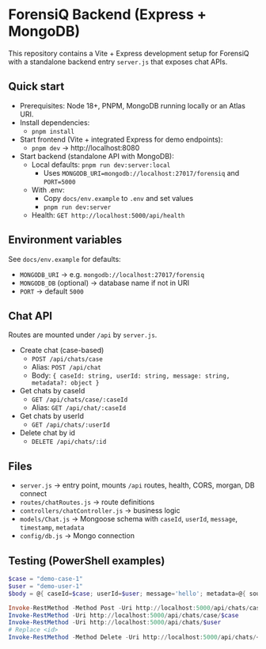 # ForensiQ Backend (Express + MongoDB)

This repository contains a Vite + Express development setup for ForensiQ with a standalone backend entry `server.js` that exposes chat APIs.

## Quick start

- Prerequisites: Node 18+, PNPM, MongoDB running locally or an Atlas URI.
- Install dependencies:
  - `pnpm install`
- Start frontend (Vite + integrated Express for demo endpoints):
  - `pnpm dev` → http://localhost:8080
- Start backend (standalone API with MongoDB):
  - Local defaults: `pnpm run dev:server:local`
    - Uses `MONGODB_URI=mongodb://localhost:27017/forensiq` and `PORT=5000`
  - With .env:
    - Copy `docs/env.example` to `.env` and set values
    - `pnpm run dev:server`
  - Health: `GET http://localhost:5000/api/health`

## Environment variables

See `docs/env.example` for defaults:

- `MONGODB_URI` → e.g. `mongodb://localhost:27017/forensiq`
- `MONGODB_DB` (optional) → database name if not in URI
- `PORT` → default `5000`

## Chat API

Routes are mounted under `/api` by `server.js`.

- Create chat (case-based)
  - `POST /api/chats/case`
  - Alias: `POST /api/chat`
  - Body: `{ caseId: string, userId: string, message: string, metadata?: object }`
- Get chats by caseId
  - `GET /api/chats/case/:caseId`
  - Alias: `GET /api/chat/:caseId`
- Get chats by userId
  - `GET /api/chats/:userId`
- Delete chat by id
  - `DELETE /api/chats/:id`

## Files

- `server.js` → entry point, mounts `/api` routes, health, CORS, morgan, DB connect
- `routes/chatRoutes.js` → route definitions
- `controllers/chatController.js` → business logic
- `models/Chat.js` → Mongoose schema with `caseId`, `userId`, `message`, `timestamp`, `metadata`
- `config/db.js` → Mongo connection

## Testing (PowerShell examples)

```powershell
$case = "demo-case-1"
$user = "demo-user-1"
$body = @{ caseId=$case; userId=$user; message='hello'; metadata=@{ source='demo' } } | ConvertTo-Json -Depth 5

Invoke-RestMethod -Method Post -Uri http://localhost:5000/api/chats/case -ContentType 'application/json' -Body $body
Invoke-RestMethod -Uri http://localhost:5000/api/chats/case/$case
Invoke-RestMethod -Uri http://localhost:5000/api/chats/$user
# Replace <id>
Invoke-RestMethod -Method Delete -Uri http://localhost:5000/api/chats/<id>
```
